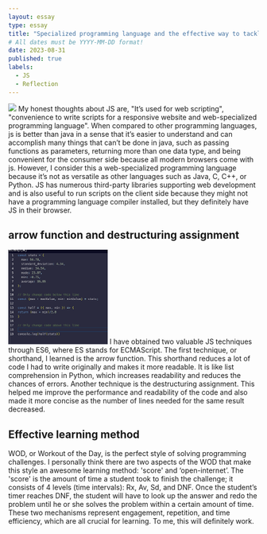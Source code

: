 ```yaml
---
layout: essay
type: essay
title: "Specialized programming language and the effective way to tackle programming challenges"
# All dates must be YYYY-MM-DD format!
date: 2023-08-31
published: true
labels:
  - JS
  - Reflection
---
```


<img class="rounded float-start pe-4" src="../img/js_wod/programming_languages.avif">
My honest thoughts about JS are, "It’s used for web scripting", "convenience to write scripts for a responsive website and web-specialized programming language". When compared to other programming languages, js is better than java in a sense that it’s easier to understand and can accomplish many things that can’t be done in java, such as passing functions as parameters, returning more than one data type, and being convenient for the consumer side because all modern browsers come with js. However, I consider this a web-specialized programming language because it’s not as versatile as other languages such as Java, C, C++, or Python. JS has numerous third-party libraries supporting web development and is also useful to run scripts on the client side because they might not have a programming language compiler installed, but they definitely have JS in their browser.  


  
## arrow function and destructuring assignment
<img width='200' heigh='200' class="rounded float-start pe-4" src="../img/js_wod/destructuring.png">
  I have obtained two valuable JS techniques through ES6, where ES stands for ECMAScript. The first technique, or shorthand, I learned is the arrow function. This shorthand reduces a lot of code I had to write originally and makes it more readable. It is like list comprehension in Python, which increases readability and reduces the chances of errors. Another technique is the destructuring assignment. This helped me improve the performance and readability of the code and also made it more concise as the number of lines needed for the same result decreased.  

## Effective learning method

WOD, or Workout of the Day, is the perfect style of solving programming challenges. I personally think there are two aspects of the WOD that make this style an awesome learning method: 'score' and ‘open-internet’. The 'score' is the amount of time a student took to finish the challenge; it consists of 4 levels (time intervals): Rx, Av, Sd, and DNF. Once the student’s timer reaches DNF, the student will have to look up the answer and redo the problem until he or she solves the problem within a certain amount of time. These two mechanisms represent engagement, repetition, and time efficiency, which are all crucial for learning. To me, this will definitely work.


